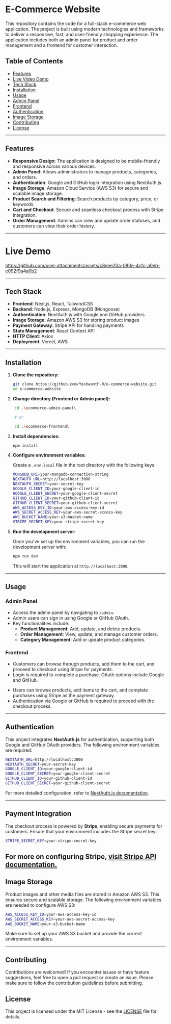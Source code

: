 # E-Commerce Website

This repository contains the code for a full-stack e-commerce web application. The project is built using modern technologies and frameworks to deliver a responsive, fast, and user-friendly shopping experience. The application includes both an admin panel for product and order management and a frontend for customer interaction.

## Table of Contents

- [Features](#features)
- [Live Video Demo](#live-demo)
- [Tech Stack](#tech-stack)
- [Installation](#installation)
- [Usage](#usage)
- [Admin Panel](#admin-panel)
- [Frontend](#frontend)
- [Authentication](#authentication)
- [Image Storage](#image-storage)
- [Contributing](#contributing)
- [License](#license)

---

## Features

- **Responsive Design**: The application is designed to be mobile-friendly and responsive across various devices.
- **Admin Panel**: Allows administrators to manage products, categories, and orders.
- **Authentication**: Google and GitHub login integration using NextAuth.js.
- **Image Storage**: Amazon Cloud Service (AWS S3) for secure and scalable image storage.
- **Product Search and Filtering**: Search products by category, price, or keywords.
- **Cart and Checkout**: Secure and seamless checkout process with Stripe integration.
- **Order Management**: Admins can view and update order statuses, and customers can view their order history.

---

# Live Demo

https://github.com/user-attachments/assets/c8eee20a-080e-4cfc-a0eb-e092f9a4a0b2


---

## Tech Stack

- **Frontend**: Next.js, React, TailwindCSS
- **Backend**: Node.js, Express, MongoDB (Mongoose)
- **Authentication**: NextAuth.js with Google and GitHub providers
- **Image Storage**: Amazon AWS S3 for storing product images
- **Payment Gateway**: Stripe API for handling payments
- **State Management**: React Context API
- **HTTP Client**: Axios
- **Deployment**: Vercel, AWS

---

## Installation

1. **Clone the repository:**

   ```bash
   git clone https://github.com/Yeshwanth-R/e-commerce-website.git
   cd e-commerce-website
   ```

2. **Change directory (Frontend or Admin panel):**

```bash
    cd .\ecommerce-admin-panel\

    # or

    cd .\ecommerce-frontend\
```

3. **Install dependencies:**

   ```bash
   npm install
   ```

4. **Configure environment variables:**

   Create a `.env.local` file in the root directory with the following keys:

   ```bash
   MONGODB_URI=your-mongodb-connection-string
   NEXTAUTH_URL=http://localhost:3000
   NEXTAUTH_SECRET=your-secret-key
   GOOGLE_CLIENT_ID=your-google-client-id
   GOOGLE_CLIENT_SECRET=your-google-client-secret
   GITHUB_CLIENT_ID=your-github-client-id
   GITHUB_CLIENT_SECRET=your-github-client-secret
   AWS_ACCESS_KEY_ID=your-aws-access-key-id
   AWS_SECRET_ACCESS_KEY=your-aws-secret-access-key
   AWS_BUCKET_NAME=your-s3-bucket-name
   STRIPE_SECRET_KEY=your-stripe-secret-key
   ```

5. **Run the development server:**

   Once you've set up the environment variables, you can run the development server with:

   ```bash
   npm run dev
   ```

   This will start the application at `http://localhost:3000`.

---

## Usage

### Admin Panel

- Access the admin panel by navigating to `/admin`.
- Admin users can sign in using Google or GitHub OAuth.
- Key functionalities include:
  - **Product Management**: Add, update, and delete products.
  - **Order Management**: View, update, and manage customer orders.
  - **Category Management**: Add or update product categories.

### Frontend

- Customers can browse through products, add them to the cart, and proceed to checkout using Stripe for payments.
- Login is required to complete a purchase. OAuth options include Google and GitHub.

* Users can browse products, add items to the cart, and complete purchases using Stripe as the payment gateway.
* Authentication via Google or GitHub is required to proceed with the checkout process.

---

## Authentication

This project integrates **NextAuth.js** for authentication, supporting both Google and GitHub OAuth providers. The following environment variables are required:

```bash
NEXTAUTH_URL=http://localhost:3000
NEXTAUTH_SECRET=your-secret-key
GOOGLE_CLIENT_ID=your-google-client-id
GOOGLE_CLIENT_SECRET=your-google-client-secret
GITHUB_CLIENT_ID=your-github-client-id
GITHUB_CLIENT_SECRET=your-github-client-secret
```

For more detailed configuration, refer to [NextAuth.js documentation](https://next-auth.js.org/getting-started/introduction).

---

## Payment Integration

The checkout process is powered by **Stripe**, enabling secure payments for customers. Ensure that your environment includes the Stripe secret key:

```bash
STRIPE_SECRET_KEY=your-stripe-secret-key
```

## For more on configuring Stripe, [visit Stripe API documentation.](https://docs.stripe.com/api)

## Image Storage

Product images and other media files are stored in Amazon AWS S3. This ensures secure and scalable storage. The following environment variables are needed to configure AWS S3:

```bash
AWS_ACCESS_KEY_ID=your-aws-access-key-id
AWS_SECRET_ACCESS_KEY=your-aws-secret-access-key
AWS_BUCKET_NAME=your-s3-bucket-name
```

Make sure to set up your AWS S3 bucket and provide the correct environment variables.

---

## Contributing

Contributions are welcomed! If you encounter issues or have feature suggestions, feel free to open a pull request or create an issue. Please make sure to follow the contribution guidelines before submitting.

## License

This project is licensed under the MIT License - see the [LICENSE](./LICENSE) file for details.
